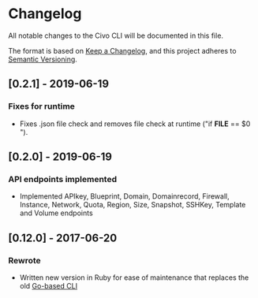# Changelog
All notable changes to the Civo CLI will be documented in this file.

The format is based on [Keep a Changelog](https://keepachangelog.com/en/1.0.0/), and this project adheres to [Semantic Versioning](https://semver.org/spec/v2.0.0.html).

## [0.2.1] - 2019-06-19
### Fixes for runtime
- Fixes .json file check and removes file check at runtime ("if __FILE__ == $0
").

## [0.2.0] - 2019-06-19
### API endpoints implemented
- Implemented APIkey, Blueprint, Domain, Domainrecord, Firewall, Instance, Network, Quota, Region, Size, Snapshot, SSHKey, Template and Volume endpoints

## [0.12.0] - 2017-06-20
### Rewrote
- Written new version in Ruby for ease of maintenance that replaces the old [Go-based CLI](https://github.com/absolutedevops/civo)

[1.0.0]: https://github.com/olivierlacan/keep-a-changelog/compare/v0.3.0...v1.0.0
